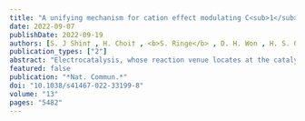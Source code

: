 ```yaml
---
title: "A unifying mechanism for cation effect modulating C<sub>1</sub> and C<sub>2</sub> productions from CO<sub>2</sub> electroreduction"
date: 2022-09-07
publishDate: 2022-09-19
authors: [S. J Shin† , H. Choi† , <b>S. Ringe</b> , D. H. Won , H. S. Oh, D. H Kim , T. Lee , D. H. Nam , H. K. Kim*, C. H. Choi*]
publication_types: ["2"]
abstract: "Electrocatalysis, whose reaction venue locates at the catalyst–electrolyte interface, is controlled by the electron transfer across the electric double layer, envisaging a mechanistic link between the electron transfer rate and the electric double layer structure. A fine example is in the CO2 reduction reaction, of which rate shows a strong dependence on the alkali metal cation (M+) identity, but there is yet to be a unified molecular picture for that. Using quantum-mechanics-based atom-scale simulation, we herein scrutinize the M+-coupling capability to possible intermediates, and establish H+- and M+-associated ET mechanisms for CH4 and CO/C2H4 formations, respectively. These theoretical scenarios are successfully underpinned by Nernstian shifts of polarization curves with the H+ or M+ concentrations and the first-order kinetics of CO/C2H4 formation on the electrode surface charge density. Our finding further rationalizes the merit of using Nafion-coated electrode for enhanced C2 production in terms of enhanced surface charge density."
featured: false
publication: "*Nat. Commun.*"
doi: "10.1038/s41467-022-33199-8"
volume: "13"
pages: "5482"
---
```


